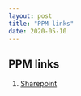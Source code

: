 ```yaml
---
layout: post
title: "PPM links"
date: 2020-05-10
---
```


## PPM links

1. [Sharepoint](https://processperformancemanagemen.sharepoint.com/sites/ProcessPerformanceManagement)

